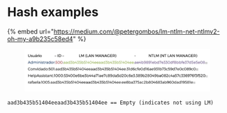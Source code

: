 # Hash examples

{% embed url="https://medium.com/@petergombos/lm-ntlm-net-ntlmv2-oh-my-a9b235c58ed4" %}

<figure><img src="../../../.gitbook/assets/image (2) (1).png" alt=""><figcaption></figcaption></figure>

```
aad3b435b51404eeaad3b435b51404ee == Empty (indicates not using LM)
```

&#x20;
